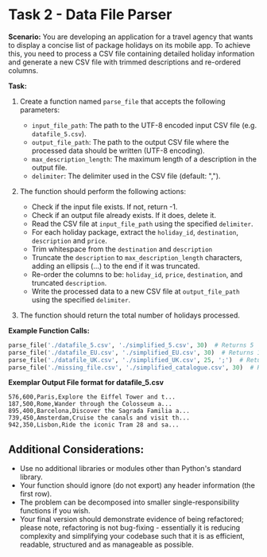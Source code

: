 # Task 2 - Data File Parser

**Scenario:**
You are developing an application for a travel agency that wants to display a concise list of package holidays on its mobile app. To achieve this, you need to process a CSV file containing detailed holiday information and generate a new CSV file with trimmed descriptions and re-ordered columns.

**Task:**
1. Create a function named `parse_file` that accepts the following parameters:
   * `input_file_path`: The path to the UTF-8 encoded input CSV file (e.g. `datafile_5.csv`).
   * `output_file_path`: The path to the output CSV file where the processed data should be written (UTF-8 encoding).
   * `max_description_length`: The maximum length of a description in the output file.
   * `delimiter`: The delimiter used in the CSV file (default: ",").

2. The function should perform the following actions:
   * Check if the input file exists. If not, return -1.
   * Check if an output file already exists. If it does, delete it.
   * Read the CSV file at `input_file_path` using the specified `delimiter`.
   * For each holiday package, extract the `holiday_id`, `destination`, `description` and `price`.
   * Trim whitespace from the `destination` and `description` 
   * Truncate the `description` to `max_description_length` characters, adding an ellipsis (...) to the end if it was truncated.
   * Re-order the columns to be: `holiday_id`, `price`, `destination`, and truncated `description`.
   * Write the processed data to a new CSV file at `output_file_path` using the specified `delimiter`.

3. The function should return the total number of holidays processed.

**Example Function Calls:**
```python
parse_file('./datafile_5.csv', './simplified_5.csv', 30)  # Returns 5
parse_file('./datafile_EU.csv', './simplified_EU.csv', 30)  # Returns 100
parse_file('./datafile_UK.csv', './simplified_UK.csv', 25, ';')  # Returns 50
parse_file('./missing_file.csv', './simplified_catalogue.csv', 30)  # Returns -1
```

**Exemplar Output File format for datafile_5.csv**

```
576,600,Paris,Explore the Eiffel Tower and t...
187,500,Rome,Wander through the Colosseum a...
895,400,Barcelona,Discover the Sagrada Familia a...
739,450,Amsterdam,Cruise the canals and visit th...
942,350,Lisbon,Ride the iconic Tram 28 and sa...
```

## Additional Considerations:

* Use no additional libraries or modules other than Python's standard library.
* Your function should ignore (do not export) any header information (the first row).
* The problem can be decomposed into smaller single-responsibility functions if you wish.
* Your final version should demonstrate evidence of being refactored; please note, refactoring is not bug-fixing - essentially it is reducing complexity and simplifying your codebase such that it is as efficient, readable, structured and as manageable as possible.